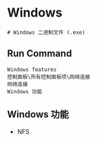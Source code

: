 # Windows

```shell
# Windows 二进制文件 (.exe)
```

## Run Command

```shell
Windows features
控制面板\所有控制面板项\网络连接
网络连接
Windows 功能
```

## Windows 功能

- NFS
